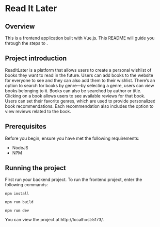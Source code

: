# Read It Later

## Overview

This is a frontend application built with Vue.js. This README will guide you through the steps to .

## Project introduction

ReadItLater is a platform that allows users to create a personal wishlist of books they want to read in the future. Users can add books to the website for everyone to see and they can also add them to their wishlist. There’s an option to search for books by genre—by selecting a genre, users can view books belonging to it. Books can also be searched by author or title. Clicking on a book allows users to see available reviews for that book. Users can set their favorite genres, which are used to provide personalized book recommendations. Each recommendation also includes the option to view reviews related to the book.

## Prerequisites

Before you begin, ensure you have met the following requirements:

- NodeJS
- NPM

## Running the project

First run your backend project. To run the frontend project, enter the following commands:

```
npm install
```
```
npm run build
```
```
npm run dev
```

You can view the project at http://localhost:5173/.
